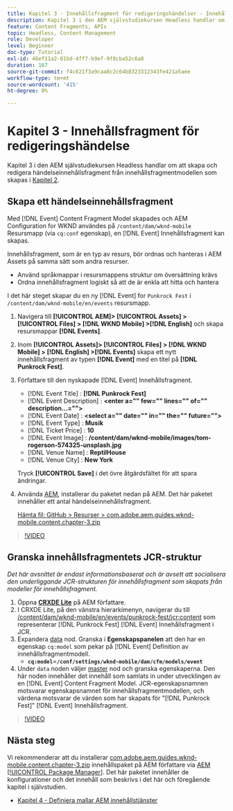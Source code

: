 ```yaml
---
title: Kapitel 3 - Innehållsfragment för redigeringshändelser - Innehållstjänster
description: Kapitel 3 i den AEM självstudiekursen Headless handlar om att skapa och redigera händelseinnehållsfragment från innehållsfragmentmodellen som skapas i kapitel 2.
feature: Content Fragments, APIs
topic: Headless, Content Management
role: Developer
level: Beginner
doc-type: Tutorial
exl-id: 46ef11a2-81bd-4ff7-b9ef-9f8cba52c6a8
duration: 167
source-git-commit: f4c621f3a9caa8c2c64b8323312343fe421a5aee
workflow-type: tm+mt
source-wordcount: '415'
ht-degree: 0%

---
```


# Kapitel 3 - Innehållsfragment för redigeringshändelse

Kapitel 3 i den AEM självstudiekursen Headless handlar om att skapa och redigera händelseinnehållsfragment från innehållsfragmentmodellen som skapas i [Kapitel 2](./chapter-2.md).

## Skapa ett händelseinnehållsfragment

Med [!DNL Event] Content Fragment Model skapades och AEM Configuration for WKND användes på `/content/dam/wknd-mobile` Resursmapp (via `cq:conf` egenskap), en [!DNL Event] Innehållsfragment kan skapas.

Innehållsfragment, som är en typ av resurs, bör ordnas och hanteras i AEM Assets på samma sätt som andra resurser.

* Använd språkmappar i resursmappens struktur om översättning krävs
* Ordna innehållsfragment logiskt så att de är enkla att hitta och hantera

I det här steget skapar du en ny [!DNL Event] for `Punkrock Fest` i `/content/dam/wknd-mobile/en/events` resursmapp.

1. Navigera till **[!UICONTROL AEM]> [!UICONTROL Assets] > [!UICONTROL Files] > [!DNL WKND Mobile] >[!DNL English]** och skapa resursmappar **[!DNL Events]**.
1. Inom **[!UICONTROL Assets]> [!UICONTROL Files] > [!DNL WKND Mobile] > [!DNL English] >[!DNL Events]** skapa ett nytt innehållsfragment av typen **[!DNL Event]** med en titel på **[!DNL Punkrock Fest]**.
1. Författare till den nyskapade [!DNL Event] Innehållsfragment.

   * [!DNL Event Title] : **[!DNL Punkrock Fest]**
   * [!DNL Event Description] : **&lt;enter a=&quot;&quot; few=&quot;&quot; lines=&quot;&quot; of=&quot;&quot; description...=&quot;&quot;>**
   * [!DNL Event Date] : **&lt;select a=&quot;&quot; date=&quot;&quot; in=&quot;&quot; the=&quot;&quot; future=&quot;&quot;>**
   * [!DNL Event Type] : **Musik**
   * [!DNL Ticket Price] : **10**
   * [!DNL Event Image] : **/content/dam/wknd-mobile/images/tom-rogerson-574325-unsplash.jpg**
   * [!DNL Venue Name] : **ReptilHouse**
   * [!DNL Venue City] : **New York**

   Tryck **[!UICONTROL Save]** i det övre åtgärdsfältet för att spara ändringar.

1. Använda [AEM](http://localhost:4502/crx/packmgr/index.jsp), installerar du paketet nedan på AEM. Det här paketet innehåller ett antal händelseinnehållsfragment.

   [Hämta fil: GitHub > Resurser > com.adobe.aem.guides.wknd-mobile.content.chapter-3.zip](https://github.com/adobe/aem-guides-wknd-mobile/releases/latest)

>[!VIDEO](https://video.tv.adobe.com/v/28338?quality=12&learn=on)

## Granska innehållsfragmentets JCR-struktur

*Det här avsnittet är endast informationsbaserat och är avsett att socialisera den underliggande JCR-strukturen för innehållsfragment som skapats från modeller för innehållsfragment.*

1. Öppna **[CRXDE Lite](http://localhost:4502/crx/de/index.jsp)** på AEM författare.
1. I CRXDE Lite, på den vänstra hierarkimenyn, navigerar du till [/content/dam/wknd-mobile/en/events/punkrock-fest/jcr:content](http://localhost:4502/crx/de/index.jsp#/content/dam/wknd-mobile/en/events/punkrock-fest/jcr:content) som representerar [!DNL Punkrock Fest] [!DNL Event] Innehållsfragment i JCR.
1. Expandera [data](http://localhost:4502/crx/de/index.jsp#/content/dam/wknd-mobile/en/events/punkrock-fest/jcr:content/data/master) nod.
Granska i **Egenskapspanelen** att den har en egenskap `cq:model` som pekar på [!DNL Event] Definition av innehållsfragmentmodell.
   * **`cq:model`**=**`/conf/settings/wknd-mobile/dam/cfm/models/event`**
1. Under `data` noden väljer [master](http://localhost:4502/crx/de/index.jsp#/content/dam/wknd-mobile/en/events/punkrock-fest/jcr:content/data/master) nod och granska egenskaperna. Den här noden innehåller det innehåll som samlats in under utvecklingen av en [!DNL Event] Content Fragment Model. JCR-egenskapsnamnen motsvarar egenskapsnamnet för innehållsfragmentmodellen, och värdena motsvarar de värden som har skapats för &quot;[!DNL Punkrock Fest]&quot; [!DNL Event] Innehållsfragment.

>[!VIDEO](https://video.tv.adobe.com/v/28356?quality=12&learn=on)

## Nästa steg

Vi rekommenderar att du installerar [com.adobe.aem.guides.wknd-mobile.content.chapter-3.zip](https://github.com/adobe/aem-guides-wknd-mobile/releases/latest) innehållspaket på AEM författare via [AEM [!UICONTROL Package Manager]](http://localhost:4502/crx/packmgr/index.jsp). Det här paketet innehåller de konfigurationer och det innehåll som beskrivs i det här och föregående kapitel i självstudien.

* [Kapitel 4 - Definiera mallar AEM innehållstjänster](./chapter-4.md)
